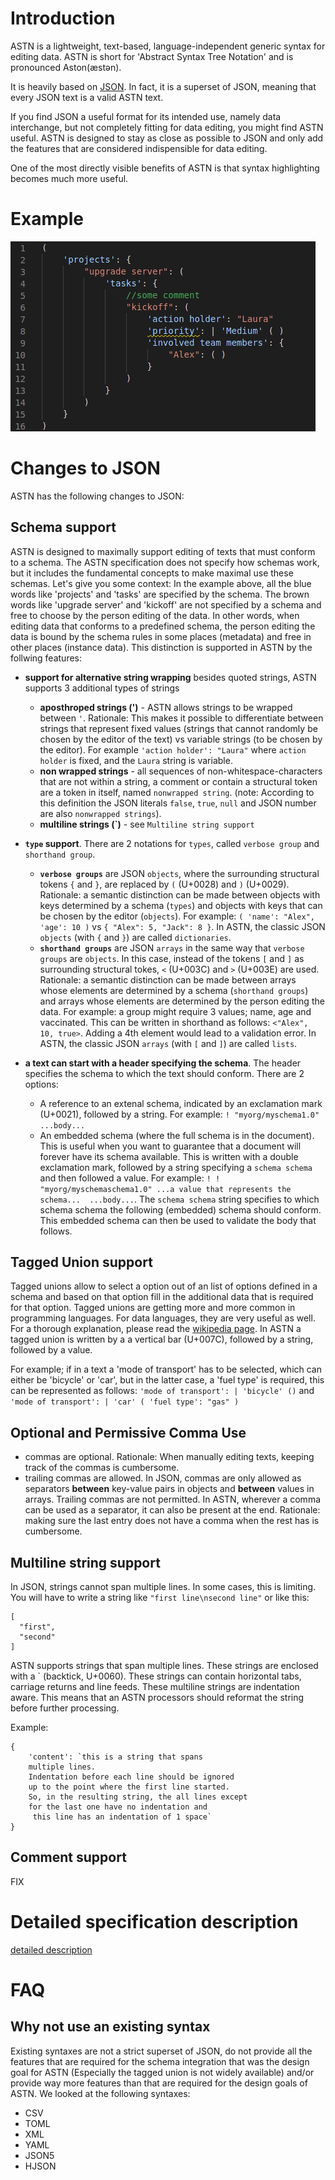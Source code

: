 # Introduction

ASTN is a lightweight, text-based, language-independent generic syntax for editing data.
ASTN is short for 'Abstract Syntax Tree Notation' and is pronounced Aston(æstən).

It is heavily based on [JSON](https://www.ecma-international.org/publications-and-standards/standards/ecma-404/). In fact, it is a superset of JSON, meaning that every JSON text is a valid ASTN text.

If you find JSON a useful format for its intended use, namely data interchange, but not completely fitting for data editing, you might find ASTN useful.
ASTN is designed to stay as close as possible to JSON and only add the features that are considered indispensible for data editing.

One of the most directly visible benefits of ASTN is that syntax highlighting becomes much more useful.

# Example

![Example](./example.png)

# Changes to JSON
ASTN has the following changes to JSON:


## Schema support

ASTN is designed to maximally support editing of texts that must conform to a schema. The ASTN specification does not specify how schemas work, but it includes the fundamental concepts to make maximal use these schemas.
Let's give you some context: In the example above, all the blue words like 'projects' and 'tasks' are specified by the schema. The brown words like 'upgrade server' and 'kickoff' are not specified by a schema and free to choose by the person editing of the data. 
In other words, when editing data that conforms to a predefined schema, the person editing the data is bound by the schema rules in some places (metadata) and free in other places (instance data). This distinction is supported in ASTN by the follwing features:

* **support for alternative string wrapping** besides quoted strings, ASTN supports 3 additional types of strings

  * **aposthroped strings (')** - ASTN allows strings to be wrapped between `'`. Rationale: This makes it possible to differentiate between strings that represent fixed values (strings that cannot randomly be chosen by the editor of the text) vs variable strings (to be chosen by the editor). For example `'action holder': "Laura"` where `action holder` is fixed, and the `Laura` string is variable.
  * **non wrapped strings** - all sequences of non-whitespace-characters that are not within a string, a comment or contain a structural token are a token in itself, named `nonwrapped string`. (note: According to this definition the JSON literals `false`, `true`, `null` and JSON number are also `nonwrapped strings`).
  * **multiline strings (\`)** - see `Multiline string support`

* **`type` support**. There are 2 notations for `types`, called `verbose group` and `shorthand group`.

  * **`verbose groups`** are JSON `objects`, where the surrounding structural tokens  `{` and `}`, are replaced by `(` (U+0028) and `)` (U+0029). Rationale: a semantic distinction can be made between objects with keys determined by a schema (`types`) and objects with keys that can be chosen by the editor (`objects`). For example: `( 'name': "Alex", 'age': 10 )` vs `{ "Alex": 5, "Jack": 8 }`. In ASTN, the classic JSON `objects` (with `{` and `}`) are called `dictionaries`.
  * **`shorthand groups`** are JSON `arrays` in the same way that `verbose groups` are `objects`. In this case, instead of the tokens `[` and `]` as surrounding structural tokes, `<` (U+003C) and `>` (U+003E) are used. Rationale: a semantic distinction can be made between arrays whose elements are determined by a schema (`shorthand groups`) and arrays whose elements are determined by the person editing the data. For example: a group might require 3 values; name, age and vaccinated. This can be written in shorthand as follows:  `<"Alex", 10, true>`. Adding a 4th element would lead to a validation error. In ASTN, the classic JSON `arrays` (with `[` and `]`) are called `lists`.

* **a text can start with a header specifying the schema**. The header specifies the schema to which the text should conform. There are 2 options:

  * A reference to an extenal schema, indicated by an exclamation mark (U+0021), followed by a string. For example: `! "myorg/myschema1.0" ...body...`
  * An embedded schema (where the full schema is in the document). This is useful when you want to guarantee that a document will forever have its schema available. This is written with a double exclamation mark, followed by a string specifying a `schema schema` and then followed  a value. For example: `! ! "myorg/myschemaschema1.0" ...a value that represents the schema...  ...body...`. The `schema schema` string specifies to which schema schema the following (embedded) schema should conform. This embedded schema can then be used to validate the body that follows.

## Tagged Union support
Tagged unions allow to select a option out of an list of options defined in a schema and based on that option fill in the additional data that is required for that option.
Tagged unions are getting more and more common in programming languages. For data languages, they are very useful as well. For a thorough explanation, please read the [wikipedia page](https://en.wikipedia.org/wiki/Tagged_union).
In ASTN a tagged union is written by a a vertical bar (U+007C), followed by a string, followed by a value.

For example; if in a text a 'mode of transport' has to be selected, which can either be 'bicycle' or 'car', but in the latter case, a 'fuel type' is required, this can be represented as follows: `'mode of transport': | 'bicycle' ()` and `'mode of transport': | 'car' ( 'fuel type': "gas" )`


## Optional and Permissive Comma Use
* commas are optional. Rationale: When manually editing texts, keeping track of the commas is cumbersome.
* trailing commas are allowed. In JSON, commas are only allowed as separators **between** key-value pairs in objects and **between** values in arrays. Trailing commas are not permitted. In ASTN, wherever a comma can be used as a separator, it can also be present at the end. Rationale: making sure the last entry does not have a comma when the rest has is cumbersome.

## Multiline string support
In JSON, strings cannot span multiple lines. In some cases, this is limiting. You will have to write a string like `"first line\nsecond line"` or like this:
````
[
  "first",
  "second"
]
````
ASTN supports strings that span multiple lines. These strings are enclosed with a ` (backtick, U+0060).
These strings can contain horizontal tabs, carriage returns and line feeds.
These multiline strings are indentation aware. This means that an ASTN processors should reformat the string before further processing.

Example:
````
{
    'content': `this is a string that spans
    multiple lines.
    Indentation before each line should be ignored
    up to the point where the first line started.
    So, in the resulting string, the all lines except
    for the last one have no indentation and
     this line has an indentation of 1 space`
}
````

## Comment support
FIX

# Detailed specification description
[detailed description](./detailed-description.md)

# FAQ
## Why not use an existing syntax
Existing syntaxes are not a strict superset of JSON, do not provide all the features that are required for the schema integration that was the design goal for ASTN (Especially the tagged union is not widely available) and/or provide way more features than that are required for the design goals of ASTN.
We looked at the following syntaxes:
* CSV
* TOML
* XML
* YAML
* JSON5
* HJSON
